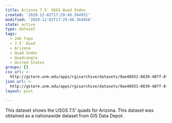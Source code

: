 ```yaml
---
title: Arizona 7.5' USGS Quad Index
created: '2020-12-02T17:29:48.364951'
modified: '2020-12-02T17:29:48.364958'
state: active
type: dataset
tags:
  - 24k Topo
  - 7.5' Quad
  - Arizona
  - Quad Index
  - Quadrangle
  - United States
groups: []
csv_url: >-
  http://gstore.unm.edu/apps/rgisarchive/datasets/9ae48931-0839-487f-8f94-9671465ef545/q75az83_09jshp.derived.csv
json_url: >-
  http://gstore.unm.edu/apps/rgisarchive/datasets/9ae48931-0839-487f-8f94-9671465ef545/q75az83_09jshp.derived.json
layout: post

---
```

This dataset shows the USGS 7.5' quads for Arizona. This dataset was obtained as a
nationawide dataset from GIS Data Depot.
